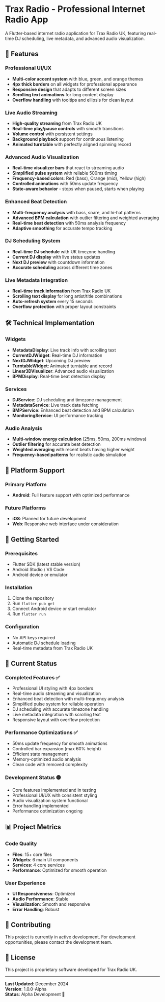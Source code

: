 # Trax Radio - Professional Internet Radio App

A Flutter-based internet radio application for Trax Radio UK, featuring real-time DJ scheduling, live metadata, and advanced audio visualization.

## 🎵 Features

### Professional UI/UX
- **Multi-color accent system** with blue, green, and orange themes
- **4px thick borders** on all widgets for professional appearance
- **Responsive design** that adapts to different screen sizes
- **Scrolling text animations** for long content display
- **Overflow handling** with tooltips and ellipsis for clean layout

### Live Audio Streaming
- **High-quality streaming** from Trax Radio UK
- **Real-time play/pause controls** with smooth transitions
- **Volume control** with persistent settings
- **Background playback** support for continuous listening
- **Animated turntable** with perfectly aligned spinning record

### Advanced Audio Visualization
- **Real-time visualizer bars** that react to streaming audio
- **Simplified pulse system** with reliable 500ms timing
- **Frequency-based colors**: Red (bass), Orange (mid), Yellow (high)
- **Controlled animations** with 50ms update frequency
- **State-aware behavior** - stops when paused, starts when playing

### Enhanced Beat Detection
- **Multi-frequency analysis** with bass, snare, and hi-hat patterns
- **Advanced BPM calculation** with outlier filtering and weighted averaging
- **Real-time beat detection** with 50ms analysis frequency
- **Adaptive smoothing** for accurate tempo tracking

### DJ Scheduling System
- **Real-time DJ schedule** with UK timezone handling
- **Current DJ display** with live status updates
- **Next DJ preview** with countdown information
- **Accurate scheduling** across different time zones

### Live Metadata Integration
- **Real-time track information** from Trax Radio UK
- **Scrolling text display** for long artist/title combinations
- **Auto-refresh system** every 15 seconds
- **Overflow protection** with proper layout constraints

## 🛠️ Technical Implementation

### Widgets
- **MetadataDisplay**: Live track info with scrolling text
- **CurrentDJWidget**: Real-time DJ information
- **NextDJWidget**: Upcoming DJ preview
- **TurntableWidget**: Animated turntable and record
- **Linear3DVisualizer**: Advanced audio visualization
- **BPMDisplay**: Real-time beat detection display

### Services
- **DJService**: DJ scheduling and timezone management
- **MetadataService**: Live track data fetching
- **BMPService**: Enhanced beat detection and BPM calculation
- **MonitoringService**: UI performance tracking

### Audio Analysis
- **Multi-window energy calculation** (25ms, 50ms, 200ms windows)
- **Outlier filtering** for accurate beat detection
- **Weighted averaging** with recent beats having higher weight
- **Frequency-based patterns** for realistic audio simulation

## 📱 Platform Support

### Primary Platform
- **Android**: Full feature support with optimized performance

### Future Platforms
- **iOS**: Planned for future development
- **Web**: Responsive web interface under consideration

## 🚀 Getting Started

### Prerequisites
- Flutter SDK (latest stable version)
- Android Studio / VS Code
- Android device or emulator

### Installation
1. Clone the repository
2. Run `flutter pub get`
3. Connect Android device or start emulator
4. Run `flutter run`

### Configuration
- No API keys required
- Automatic DJ schedule loading
- Real-time metadata from Trax Radio UK

## 🎯 Current Status

### Completed Features ✅
- Professional UI styling with 4px borders
- Real-time audio streaming and visualization
- Enhanced beat detection with multi-frequency analysis
- Simplified pulse system for reliable operation
- DJ scheduling with accurate timezone handling
- Live metadata integration with scrolling text
- Responsive layout with overflow protection

### Performance Optimizations ✅
- 50ms update frequency for smooth animations
- Controlled bar expansion (max 60% height)
- Efficient state management
- Memory-optimized audio analysis
- Clean code with removed complexity

### Development Status 🟡
- Core features implemented and in testing
- Professional UI/UX with consistent styling
- Audio visualization system functional
- Error handling implemented
- Performance optimization ongoing

## 📊 Project Metrics

### Code Quality
- **Files**: 15+ core files
- **Widgets**: 6 main UI components
- **Services**: 4 core services
- **Performance**: Optimized for smooth operation

### User Experience
- **UI Responsiveness**: Optimized
- **Audio Performance**: Stable
- **Visualization**: Smooth and responsive
- **Error Handling**: Robust

## 🤝 Contributing

This project is currently in active development. For development opportunities, please contact the development team.

## 📄 License

This project is proprietary software developed for Trax Radio UK.

---

**Last Updated**: December 2024  
**Version**: 1.0.0-Alpha  
**Status**: Alpha Development 🎵
